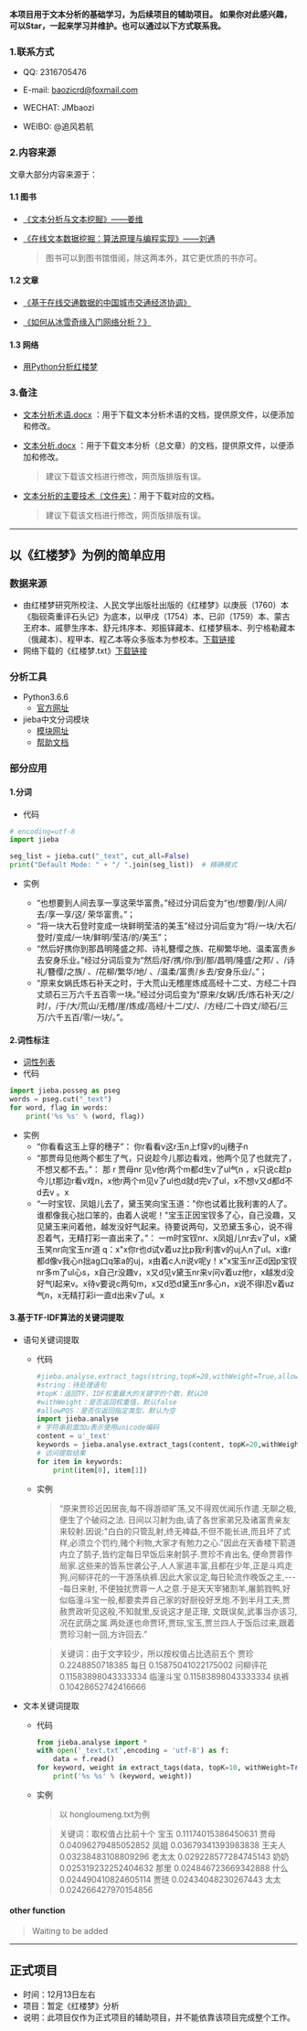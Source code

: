 **本项目用于文本分析的基础学习，为后续项目的辅助项目。**
**如果你对此感兴趣，可以Star，一起来学习并维护。也可以通过以下方式联系我。**


### 1.联系方式

* QQ: 2316705476

* E-mail: baozicrd@foxmail.com

* WECHAT: JMbaozi

* WEIBO: @追风若航

### 2.内容来源

文章大部分内容来源于：

#### 1.1 图书

* [《文本分析与文本挖掘》——姜维](https://book.douban.com/subject/30433554/) 

* [《在线文本数据挖掘：算法原理与编程实现》——刘通 ](http://product.dangdang.com/27916151.html) 
  
  > 图书可以到图书馆借阅，除这两本外，其它更优质的书亦可。

#### 1.2 文章

* [《基于在线交通数据的中国城市交通经济协调》](https://mp.weixin.qq.com/s?__biz=MzA3OTU3ODgxNA==&amp;mid=2650589295&amp;idx=1&amp;sn=f167bfd7ef46dbf690aeb46e13c0a9a8&amp;chksm=87b93bbeb0ceb2a88a7cfa2a772996c34ae9adfc2bf367cbba4396cb0b3de08164f7dd039936&amp;scene=0&amp;xtrack=1&amp;key=0d2d4c6f8e7ea878f5c770815601e4b3b18ab0da7ebd6a8a75ca94e4195b77fb77f8e2741a04b28ab450b28bf86f952ad7fd095f5631ce90cb268ccc68cdfa95086be085dce0d37e1a6fb0463584199b&amp;ascene=14&amp;uin=MTkwOTkyODYzMg%3D%3D&amp;devicetype=Windows+7&amp;version=62060841&amp;lang=zh_CN&amp;pass_ticket=9rd6B4KoX9uTF0tGKVZaA7cSQQLbatl7z398QmutuMyh96FrkPrDbDyEqh8toLcw "")

* [《如何从冰雪奇缘入门网络分析？》](https://mp.weixin.qq.com/s?__biz=MzIzMjQyNzQ5MA==&amp;mid=2247499076&amp;idx=1&amp;sn=6089d100c9d20c0421ad986ebe1c53a3&amp;chksm=e897a7c9dfe02edfde8c284d1743e04e0624d70fd23b4754689074f7379563d8c0cfd3534404&amp;scene=0&amp;xtrack=1&amp;key=0d2d4c6f8e7ea87865be2c8503e3e07dda9540387b285b6f63a29e08bac95f1d2b5b509da5d10b56b8e952ceae3205b1a28b1e14b9126f1014a35a13c15689d640ffa30f62a791ee794fd8c2a46b21a9&amp;ascene=14&amp;uin=MTkwOTkyODYzMg%3D%3D&amp;devicetype=Windows+7&amp;version=62060841&amp;lang=zh_CN&amp;pass_ticket=PMh1%2B%2BjLSmZgnWTCI0uQC7aoLG4YIwnaZtQ35Bq8XBuH%2FoZ1ZXmjkgN7OEg%2BVgOM	"")


#### 1.3 网络

* [用Python分析红楼梦](https://zhuanlan.zhihu.com/p/29209681)

### 3.备注

* [文本分析术语.docx](https://github.com/JMbaozi/Text-analysis/blob/master/%E6%96%87%E6%9C%AC%E5%88%86%E6%9E%90%E6%9C%AF%E8%AF%AD.docx) ：用于下载文本分析术语的文档，提供原文件，以便添加和修改。 

* [文本分析.docx](https://github.com/JMbaozi/Text-analysis/blob/master/%E6%96%87%E6%9C%AC%E5%88%86%E6%9E%90.docx) ：用于下载文本分析（总文章）的文档，提供原文件，以便添加和修改。
  
  > 建议下载该文档进行修改，网页版排版有误。 

* [文本分析的主要技术（文件夹）](https://github.com/JMbaozi/Text-analysis/tree/master/%E6%96%87%E6%9C%AC%E5%88%86%E6%9E%90%E7%9A%84%E4%B8%BB%E8%A6%81%E6%8A%80%E6%9C%AF)：用于下载对应的文档。
  
   > 建议下载该文档进行修改，网页版排版有误。 

-------
## 以《红楼梦》为例的简单应用

### 数据来源
* 由红楼梦研究所校注、人民文学出版社出版的《红楼梦》以庚辰（1760）本《脂砚斋重评石头记》为底本，以甲戌（1754）本、已卯（1759）本、蒙古王府本、戚蓼生序本、舒元炜序本、郑振铎藏本、红楼梦稿本、列宁格勒藏本（俄藏本）、程甲本、程乙本等众多版本为参校本。[下载链接](https://github.com/JMbaozi/Text-analysis/blob/master/%E7%BA%A2%E6%A5%BC%E6%A2%A6%E5%BA%9A%E8%BE%B0%E6%9C%AC%EF%BC%88%E4%BA%BA%E6%B0%91%E6%96%87%E5%AD%A6%E5%87%BA%E7%89%88%E7%A4%BE%EF%BC%89.docx)
* 网络下载的《红楼梦.txt》[下载链接](https://github.com/JMbaozi/Text-analysis/blob/master/hongloumeng.txt)

### 分析工具
* Python3.6.6
  * [官方网址](https://www.python.org/) 
* jieba中文分词模块
  * [模块网址](https://github.com/JMbaozi/jieba)
  * [帮助文档](https://github.com/fxsjy/jieba/blob/master/README.md)
### 部分应用
#### 1.分词
* 代码
```python
# encoding=utf-8
import jieba

seg_list = jieba.cut("_text", cut_all=False)
print("Default Mode: " + "/ ".join(seg_list))  # 精确模式
```
* 实例

  * “也想要到人间去享一享这荣华富贵。”经过分词后变为“也/想要/到/人间/去/享一享/这/ 荣华富贵。”；
  * “将一块大石登时变成一块鲜明莹洁的美玉”经过分词后变为“将/一块/大石/登时/变成/一块/鲜明/莹洁/的/美玉”；
  * “然后好携你到那昌明隆盛之邦、诗礼簪缨之族、花柳繁华地、温柔富贵乡去安身乐业。”经过分词后变为“然后/好/携/你/到/那/昌明/隆盛/之邦/ 、/诗礼/簪缨/之族/ 、/花柳/繁华/地/ 、/温柔/富贵/乡去/安身乐业/。”；
  * “原来女娲氏炼石补天之时，于大荒山无稽崖炼成高经十二丈、方经二十四丈顽石三万六千五百零一块。”经过分词后变为“原来/女娲/氏/炼石补天/之/时/，/于/大/荒山/无稽/崖/炼成/高经/十二/丈/、/方经/二十四丈/顽石/三万/六千五百/零/一块/。”。

#### 2.词性标注
* [词性列表](https://github.com/JMbaozi/Text-analysis/blob/master/%E8%AF%8D%E6%80%A7%E5%88%97%E8%A1%A8.txt)
* 代码
```python
import jieba.posseg as pseg
words = pseg.cut("_text")
for word, flag in words:
    print('%s %s' % (word, flag))
```
* 实例
  * “你看看这玉上穿的穗子”：
你r看看v这r玉n上f穿v的uj穗子n
  * “那贾母见他两个都生了气，只说趁今儿那边看戏，他两个见了也就完了，不想又都不去。”：
那 r 贾母nr 见v他r两个m都d生v了ul气n ，x只说c趁p今儿t那边r看v戏n，x他r两个m见v了ul也d就d完v了ul，x不想v又d都d不d去v 。x
  * “一时宝钗、凤姐儿去了，黛玉笑向宝玉道："你也试着比我利害的人了。谁都像我心拙口笨的，由着人说呢！"宝玉正因宝钗多了心，自己没趣，又见黛玉来问着他，越发没好气起来。待要说两句，又恐黛玉多心，说不得忍着气，无精打彩一直出来了。”：
一m时宝钗nr、x凤姐儿nr去v了ul，x黛玉笑nr向宝玉nr道 q：x"x你r也d试v着uz比p我r利害v的uj人n了ul。x谁r都d像v我心n拙ag口q笨a的uj，x由着c人n说v呢y！x"x宝玉nr正d因p宝钗nr多m了ul心s，x自己r没趣v，x又d见v黛玉nr来v问v着uz他r，x越发d没好气l起来v。x待v要说c两句m，x又d恐d黛玉nr多心n，x说不得l忍v着uz气n，x无精打彩i一直d出来v了ul。x

#### 3.基于TF-IDF算法的关键词提取
* 语句关键词提取
  * 代码
    ```python
    #jieba.analyse.extract_tags(string,topK=20,withWeight=True,allowPOS=(" "))
    #string：待处理语句
    #topK：返回TF、IDF权重最大的关键字的个数，默认20
    #withWeight：是否返回权重值，默认false
    #allowPOS：是否仅返回指定类型，默认为空
    import jieba.analyse
    # 字符串前面加u表示使用unicode编码
    content = u'_text'
    keywords = jieba.analyse.extract_tags(content, topK=20,withWeight=True, allowPOS=())
    # 访问提取结果
    for item in keywords:
        print(item[0], item[1])
    ```
  * 实例
    > “原来贾珍近因居丧,每不得游顽旷荡,又不得观优闻乐作遣.无聊之极,便生了个破闷之法. 日间以习射为由,请了各世家弟兄及诸富贵亲友来较射.因说:"白白的只管乱射,终无裨益,不但不能长进,而且坏了式样,必须立个罚约,赌个利物,大家才有勉力之心."因此在天香楼下箭道内立了鹄子,皆约定每日早饭后来射鹄子.贾珍不肯出名, 便命贾蓉作局家.这些来的皆系世袭公子,人人家道丰富,且都在少年,正是斗鸡走狗,问柳评花的一干游荡纨裤.因此大家议定,每日轮流作晚饭之主,----每日来射, 不便独扰贾蓉一人之意.于是天天宰猪割羊,屠鹅戮鸭,好似临潼斗宝一般,都要卖弄自己家的好厨役好烹炮.不到半月工夫,贾赦贾政听见这般,不知就里,反说这才是正理, 文既误矣,武事当亦该习,况在武荫之属.两处遂也命贾环,贾琮,宝玉,贾兰四人于饭后过来,跟着贾珍习射一回,方许回去.”

    > 关键词：由于文字较少，所以按权值占比选前五个
    贾珍 0.2248850718385
    每日 0.15875041022175002
    问柳评花 0.11583898043333334
    临潼斗宝 0.11583898043333334
    纨裤 0.10428652742416666

* 文本关键词提取
  * 代码
    ```python
    from jieba.analyse import *
    with open('_text.txt',encoding = 'utf-8') as f:
        data = f.read()
    for keyword, weight in extract_tags(data, topK=10, withWeight=True):
        print('%s %s' % (keyword, weight))
    ```
  * 实例
    > 以 hongloumeng.txt为例
    
    > 关键词：取权值占比前十个
    宝玉 0.11174015386450631
    贾母 0.04096279485052852
    凤姐 0.03679341393983838
    王夫人 0.03238483108809296
    老太太 0.029228577284745143
    奶奶 0.025319232252404632
    那里 0.024846723669342888
    什么 0.024490410824605114
    贾琏 0.02434048230267443
    太太 0.024266427970154856

#### other function
> Waiting to be added
------------
## 正式项目
* 时间：12月13日左右
* 项目：暂定《红楼梦》分析
* 说明：此项目仅作为正式项目的辅助项目，并不能依靠该项目完成整个工作。






